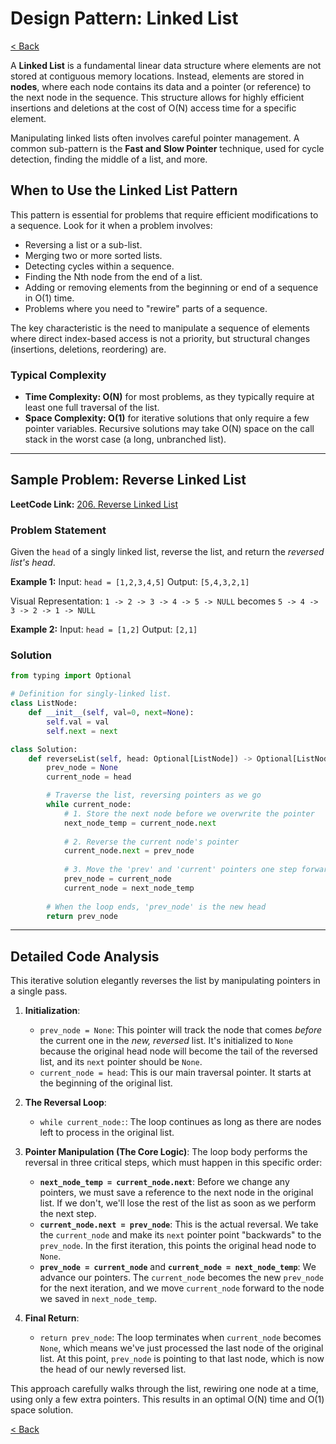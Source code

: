 # Design Pattern: Linked List

[< Back](index.md)

A **Linked List** is a fundamental linear data structure where elements are not stored at contiguous memory locations. Instead, elements are stored in **nodes**, where each node contains its data and a pointer (or reference) to the next node in the sequence. This structure allows for highly efficient insertions and deletions at the cost of O(N) access time for a specific element.

Manipulating linked lists often involves careful pointer management. A common sub-pattern is the **Fast and Slow Pointer** technique, used for cycle detection, finding the middle of a list, and more.

## When to Use the Linked List Pattern

This pattern is essential for problems that require efficient modifications to a sequence. Look for it when a problem involves:

*   Reversing a list or a sub-list.
*   Merging two or more sorted lists.
*   Detecting cycles within a sequence.
*   Finding the Nth node from the end of a list.
*   Adding or removing elements from the beginning or end of a sequence in O(1) time.
*   Problems where you need to "rewire" parts of a sequence.

The key characteristic is the need to manipulate a sequence of elements where direct index-based access is not a priority, but structural changes (insertions, deletions, reordering) are.

### Typical Complexity

*   **Time Complexity: O(N)** for most problems, as they typically require at least one full traversal of the list.
*   **Space Complexity: O(1)** for iterative solutions that only require a few pointer variables. Recursive solutions may take O(N) space on the call stack in the worst case (a long, unbranched list).

---

## Sample Problem: Reverse Linked List

**LeetCode Link:** [206. Reverse Linked List](https://leetcode.com/problems/reverse-linked-list/)

### Problem Statement

Given the `head` of a singly linked list, reverse the list, and return the *reversed list's head*.

**Example 1:**
Input: `head = [1,2,3,4,5]`
Output: `[5,4,3,2,1]`

Visual Representation:
`1 -> 2 -> 3 -> 4 -> 5 -> NULL`
becomes
`5 -> 4 -> 3 -> 2 -> 1 -> NULL`

**Example 2:**
Input: `head = [1,2]`
Output: `[2,1]`

### Solution

```python
from typing import Optional

# Definition for singly-linked list.
class ListNode:
    def __init__(self, val=0, next=None):
        self.val = val
        self.next = next

class Solution:
    def reverseList(self, head: Optional[ListNode]) -> Optional[ListNode]:
        prev_node = None
        current_node = head

        # Traverse the list, reversing pointers as we go
        while current_node:
            # 1. Store the next node before we overwrite the pointer
            next_node_temp = current_node.next
            
            # 2. Reverse the current node's pointer
            current_node.next = prev_node
            
            # 3. Move the 'prev' and 'current' pointers one step forward
            prev_node = current_node
            current_node = next_node_temp
        
        # When the loop ends, 'prev_node' is the new head
        return prev_node
```

---

## Detailed Code Analysis

This iterative solution elegantly reverses the list by manipulating pointers in a single pass.

1.  **Initialization**:
    *   `prev_node = None`: This pointer will track the node that comes *before* the current one in the *new, reversed* list. It's initialized to `None` because the original head node will become the tail of the reversed list, and its `next` pointer should be `None`.
    *   `current_node = head`: This is our main traversal pointer. It starts at the beginning of the original list.

2.  **The Reversal Loop**:
    *   `while current_node:`: The loop continues as long as there are nodes left to process in the original list.

3.  **Pointer Manipulation (The Core Logic)**:
    The loop body performs the reversal in three critical steps, which must happen in this specific order:
    *   **`next_node_temp = current_node.next`**: Before we change any pointers, we must save a reference to the next node in the original list. If we don't, we'll lose the rest of the list as soon as we perform the next step.
    *   **`current_node.next = prev_node`**: This is the actual reversal. We take the `current_node` and make its `next` pointer point "backwards" to the `prev_node`. In the first iteration, this points the original head node to `None`.
    *   **`prev_node = current_node`** and **`current_node = next_node_temp`**: We advance our pointers. The `current_node` becomes the new `prev_node` for the next iteration, and we move `current_node` forward to the node we saved in `next_node_temp`.

4.  **Final Return**:
    *   `return prev_node`: The loop terminates when `current_node` becomes `None`, which means we've just processed the last node of the original list. At this point, `prev_node` is pointing to that last node, which is now the head of our newly reversed list.

This approach carefully walks through the list, rewiring one node at a time, using only a few extra pointers. This results in an optimal O(N) time and O(1) space solution.

[< Back](index.md)
